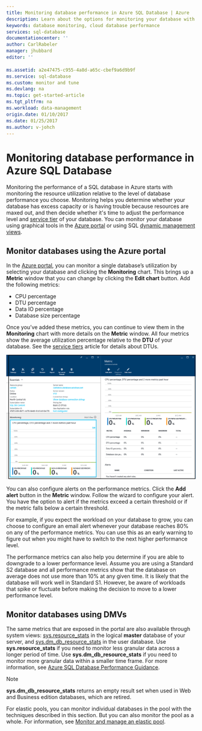 ```yaml
---
title: Monitoring database performance in Azure SQL Database | Azure
description: Learn about the options for monitoring your database with Azure tools and dynamic management views.
keywords: database monitoring, cloud database performance
services: sql-database
documentationcenter: ''
author: CarlRabeler
manager: jhubbard
editor: ''

ms.assetid: a2e47475-c955-4a8d-a65c-cbef9a6d9b9f
ms.service: sql-database
ms.custom: monitor and tune
ms.devlang: na
ms.topic: get-started-article
ms.tgt_pltfrm: na
ms.workload: data-management
origin.date: 01/10/2017
ms.date: 01/25/2017
ms.author: v-johch
---
```


# Monitoring database performance in Azure SQL Database
Monitoring the performance of a SQL database in Azure starts with monitoring the resource utilization relative to the level of database performance you choose. Monitoring helps you  determine whether your database has excess capacity or is having trouble because resources are maxed out, and then decide whether it's time to adjust the performance level and [service tier](./sql-database-service-tiers.md) of your database. You can monitor your database using graphical tools in the [Azure portal](https://portal.azure.cn) or using SQL [dynamic management views](https://msdn.microsoft.com/zh-cn/library/ms188754.aspx).

## Monitor databases using the Azure portal
In the [Azure portal](https://portal.azure.cn), you can monitor a single database’s utilization by selecting your database and clicking the **Monitoring** chart. This brings up a **Metric** window that you can change by clicking the **Edit chart** button. Add the following metrics:

- CPU percentage
- DTU percentage
- Data IO percentage
- Database size percentage

Once you’ve added these metrics, you can continue to view them in the **Monitoring** chart with more details on the **Metric** window. All four metrics show the average utilization percentage relative to the **DTU** of your database. See the [service tiers](./sql-database-service-tiers.md) article for details about DTUs.

![Service tier monitoring of database performance.](./media/sql-database-service-tiers/sqldb_service_tier_monitoring.png)

You can also configure alerts on the performance metrics. Click the **Add alert** button in the **Metric** window. Follow the wizard to configure your alert. You have the option to alert if the metrics exceed a certain threshold or if the metric falls below a certain threshold.

For example, if you expect the workload on your database to grow, you can choose to configure an email alert whenever your database reaches 80% on any of the performance metrics. You can use this as an early warning to figure out when you might have to switch to the next higher performance level.

The performance metrics can also help you determine if you are able to downgrade to a lower performance level. Assume you are using a Standard S2 database and all performance metrics show that the database on average does not use more than 10% at any given time. It is likely that the database will work well in Standard S1. However, be aware of workloads that spike or fluctuate before making the decision to move to a lower performance level.

## Monitor databases using DMVs
The same metrics that are exposed in the portal are also available through system views: [sys.resource_stats](https://msdn.microsoft.com/zh-cn/library/dn269979.aspx) in the logical **master** database of your server, and [sys.dm_db_resource_stats](https://msdn.microsoft.com/zh-cn/library/dn800981.aspx) in the user database. Use **sys.resource_stats** if you need to monitor less granular data across a longer period of time. Use **sys.dm_db_resource_stats** if you need to monitor more granular data within a smaller time frame. For more information, see [Azure SQL Database Performance Guidance](./sql-database-performance-guidance.md#monitor-resource-use).

>[!NOTE]
> **sys.dm_db_resource_stats** returns an empty result set when used in Web and Business edition databases, which are retired.

For elastic pools, you can monitor individual databases in the pool with the techniques described in this section. But you can also monitor the pool as a whole. For information, see [Monitor and manage an elastic pool](./sql-database-elastic-pool-manage-portal.md).